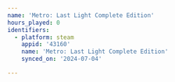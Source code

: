```yaml
---
name: 'Metro: Last Light Complete Edition'
hours_played: 0
identifiers:
  - platform: steam
    appid: '43160'
    name: 'Metro: Last Light Complete Edition'
    synced_on: '2024-07-04'

---
```

